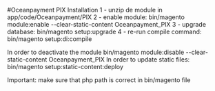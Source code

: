 #Oceanpayment PIX
Installation
1 - unzip de module in app/code/Oceanpayment/PIX
2 - enable module: bin/magento module:enable --clear-static-content Oceanpayment_PIX
3 - upgrade database: bin/magento setup:upgrade
4 - re-run compile command: bin/magento setup:di:compile

In order to deactivate the module bin/magento module:disable --clear-static-content Oceanpayment_PIX
In order to update static files: bin/magento setup:static-content:deploy

Important: make sure that php path is correct in bin/magento file

